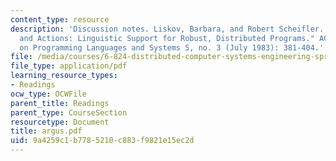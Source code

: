 ```yaml
---
content_type: resource
description: 'Discussion notes. Liskov, Barbara, and Robert Scheifler. "Guardians
  and Actions: Linguistic Support for Robust, Distributed Programs." ACM Transactions
  on Programming Languages and Systems 5, no. 3 (July 1983): 381-404.'
file: /media/courses/6-824-distributed-computer-systems-engineering-spring-2006/9a4259c1b7785210c883f9821e15ec2d_argus.pdf
file_type: application/pdf
learning_resource_types:
- Readings
ocw_type: OCWFile
parent_title: Readings
parent_type: CourseSection
resourcetype: Document
title: argus.pdf
uid: 9a4259c1-b778-5210-c883-f9821e15ec2d
---
```

